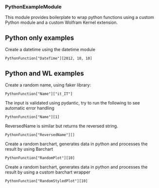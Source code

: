 
### PythonExampleModule

This module provides boilerplate to wrap python functions using a custom Python module and a custom Wolfram Kernel extension.

## Python only examples

Create a datetime using the datetime module

```
PythonFunction["DateTime"][2012, 10, 10]
```

## Python and WL examples

Create a random name, using faker library:

```
PythonFunction["Name"]["it_IT"]
```

The input is validated using pydantic, try to run the following to see automatic error handling

```
PythonFunction["Name"][1]
```

ReversedName is similar but returns the reversed string.

```
PythonFunction["ReversedName"][]
```

Create a random barchart, generates data in python and processes the result by using Barchart

```
PythonFunction["RandomPlot"][10]
```

Create a random barchart, generates data in python and processes the result by using a custom barchart wrapper

```
PythonFunction["RandomStyledPlot"][10]
```
